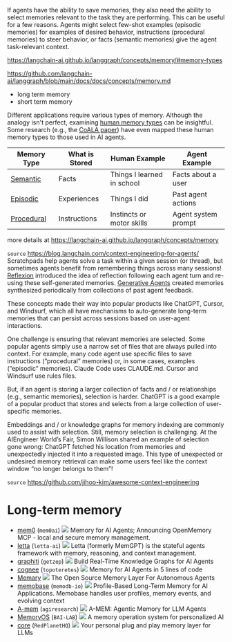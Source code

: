 If agents have the ability to save memories, they also need the ability to select memories relevant to the task they are performing. This can be useful for a few reasons. Agents might select few-shot examples (episodic memories) for examples of desired behavior, instructions (procedural memories) to steer behavior, or facts (semantic memories) give the agent task-relevant context.

https://langchain-ai.github.io/langgraph/concepts/memory/#memory-types

https://github.com/langchain-ai/langgraph/blob/main/docs/docs/concepts/memory.md

- long term memory 
- short term memory


Different applications require various types of memory. Although the analogy isn't perfect, examining [human memory types](https://www.psychologytoday.com/us/basics/memory/types-of-memory?ref=blog.langchain.dev) can be insightful. Some research (e.g., the [CoALA paper](https://arxiv.org/pdf/2309.02427)) have even mapped these human memory types to those used in AI agents.



| Memory Type | What is Stored | Human Example | Agent Example |
|-------------|----------------|---------------|---------------|
| [Semantic](#semantic-memory) | Facts | Things I learned in school | Facts about a user |
| [Episodic](#episodic-memory) | Experiences | Things I did | Past agent actions |
| [Procedural](#procedural-memory) | Instructions | Instincts or motor skills | Agent system prompt |

more details at https://langchain-ai.github.io/langgraph/concepts/memory


`source` https://blog.langchain.com/context-engineering-for-agents/
Scratchpads help agents solve a task within a given session (or thread), but sometimes agents benefit from remembering things across many sessions! [Reflexion](https://arxiv.org/abs/2303.11366?ref=blog.langchain.com) introduced the idea of reflection following each agent turn and re-using these self-generated memories. [Generative Agents](https://ar5iv.labs.arxiv.org/html/2304.03442?ref=blog.langchain.com) created memories synthesized periodically from collections of past agent feedback.

These concepts made their way into popular products like ChatGPT, Cursor, and Windsurf, which all have mechanisms to auto-generate long-term memories that can persist across sessions based on user-agent interactions.

One challenge is ensuring that relevant memories are selected. Some popular agents simply use a narrow set of files that are always pulled into context. For example, many code agent use specific files to save instructions (”procedural” memories) or, in some cases, examples (”episodic” memories). Claude Code uses CLAUDE.md. Cursor and Windsurf use rules files.

But, if an agent is storing a larger collection of facts and / or relationships (e.g., semantic memories), selection is harder. ChatGPT is a good example of a popular product that stores and selects from a large collection of user-specific memories.

Embeddings and / or knowledge graphs for memory indexing are commonly used to assist with selection. Still, memory selection is challenging. At the AIEngineer World’s Fair, Simon Willison shared an example of selection gone wrong: ChatGPT fetched his location from memories and unexpectedly injected it into a requested image. This type of unexpected or undesired memory retrieval can make some users feel like the context window “no longer belongs to them”!

`source` https://github.com/jihoo-kim/awesome-context-engineering
# Long-term memory

- [mem0](https://github.com/mem0ai/mem0) (`mem0ai`) ![](https://img.shields.io/github/stars/mem0ai/mem0.svg?style=social) Memory for AI Agents; Announcing OpenMemory MCP - local and secure memory management.
- [letta](https://github.com/letta-ai/letta) (`letta-ai`) ![](https://img.shields.io/github/stars/letta-ai/letta.svg?style=social) Letta (formerly MemGPT) is the stateful agents framework with memory, reasoning, and context management.
- [graphiti](https://github.com/getzep/graphiti) (`getzep`) ![](https://img.shields.io/github/stars/getzep/graphiti.svg?style=social) Build Real-Time Knowledge Graphs for AI Agents
- [cognee](https://github.com/topoteretes/cognee) (`topoteretes`) ![](https://img.shields.io/github/stars/topoteretes/cognee.svg?style=social) Memory for AI Agents in 5 lines of code
- [Memary](https://github.com/kingjulio8238/Memary) ![](https://img.shields.io/github/stars/kingjulio8238/Memary.svg?style=social) The Open Source Memory Layer For Autonomous Agents
- [memobase](https://github.com/memodb-io/memobase) (`memodb-io`) ![](https://img.shields.io/github/stars/memodb-io/memobase.svg?style=social) Profile-Based Long-Term Memory for AI Applications. Memobase handles user profiles, memory events, and evolving context
- [A-mem](https://github.com/agiresearch/A-mem) (`agiresearch`) ![](https://img.shields.io/github/stars/agiresearch/A-mem.svg?style=social) A-MEM: Agentic Memory for LLM Agents
- [MemoryOS](https://github.com/BAI-LAB/MemoryOS) (`BAI-LAB`) ![](https://img.shields.io/github/stars/BAI-LAB/MemoryOS.svg?style=social) A memory operation system for personalized AI
- [core](https://github.com/RedPlanetHQ/core) (`RedPlanetHQ`) ![](https://img.shields.io/github/stars/RedPlanetHQ/core.svg?style=social) Your personal plug and play memory layer for LLMs
